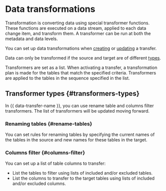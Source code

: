# Data transformations

Transformation is converting data using special transformer functions. These functions are executed on a data stream, applied to each data change item, and transform them. A transformer can be run at both the metadata and data levels.

You can set up data transformations when [creating](../operations/transfer.md#create) or [updating](../operations/transfer.md#update) a transfer.

Data can only be transformed if the source and target are of different [types](../concepts/index.md#connectivity-matrix).

Transformers are set as a list. When activating a transfer, a transformation plan is made for the tables that match the specified criteria. Transformers are applied to the tables in the sequence specified in the list.

## Transformer types {#transformers-types}

In {{ data-transfer-name }}, you can use rename table and columns filter transformers. The list of transformers will be updated moving forward.

### Renaming tables {#rename-tables}

You can set rules for renaming tables by specifying the current names of the tables in the source and new names for these tables in the target.

### Columns filter {#columns-filter}

You can set up a list of table columns to transfer:

* List the tables to filter using lists of included and/or excluded tables.
* List the columns to transfer to the target tables using lists of included and/or excluded columns.
